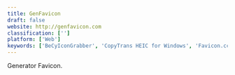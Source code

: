 ```yaml
---
title: GenFavicon
draft: false 
website: http://genfavicon.com
classification: ['']
platform: ['Web']
keywords: ['BeCyIconGrabber', 'CopyTrans HEIC for Windows', 'Favicon.cc', 'FaviconShop', 'Free Image Convert and Resize', 'Gconvert', 'Get Icons', 'IcoFX', 'IconViewer', 'IconWorkshop', 'IconsExtract', 'Online Image Converter', 'Pixelformer', 'RealWorld Icon Editor', 'Thumbico', 'faviconit']
---
```

Generator Favicon.